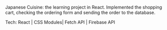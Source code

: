 Japanese Cuisine: the learning project in React.
Implemented the shopping cart, checking the ordering form and sending the order to the database. 

Tech: React | CSS Modules| Fetch API | Firebase API 
